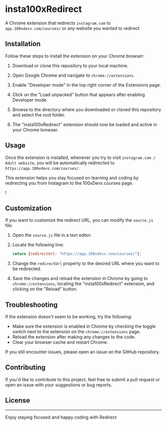 # insta100xRedirect

A Chrome extension that redirects `instagram.com` to `app.100xdevs.com/courses/` or any website you wanted to redirect

## Installation

Follow these steps to install the extension on your Chrome browser:

1. Download or clone this repository to your local machine.

2. Open Google Chrome and navigate to `chrome://extensions`.

3. Enable "Developer mode" in the top right corner of the Extensions page.

4. Click on the "Load unpacked" button that appears after enabling Developer mode.

5. Browse to the directory where you downloaded or cloned this repository and select the root folder.

6. The "insta100xRedirect" extension should now be loaded and active in your Chrome browser.

## Usage

Once the extension is installed, whenever you try to visit `instagram.com / Adult website`, you will be automatically redirected to `https://app.100xdevs.com/courses/`.

This extension helps you stay focused on learning and coding by redirecting you from Instagram to the 100xDevs courses page.

!

## Customization

If you want to customize the redirect URL, you can modify the `source.js` file:

1. Open the `source.js` file in a text editor.

2. Locate the following line:

   ```javascript
   return {redirectUrl: "https://app.100xdevs.com/courses/"};
   ```

3. Change the `redirectUrl` property to the desired URL where you want to be redirected.

4. Save the changes and reload the extension in Chrome by going to `chrome://extensions`, locating the "insta100xRedirect" extension, and clicking on the "Reload" button.

## Troubleshooting

If the extension doesn't seem to be working, try the following:

- Make sure the extension is enabled in Chrome by checking the toggle switch next to the extension on the `chrome://extensions` page.
- Reload the extension after making any changes to the code.
- Clear your browser cache and restart Chrome.

If you still encounter issues, please open an issue on the GitHub repository.

## Contributing

If you'd like to contribute to this project, feel free to submit a pull request or open an issue with your suggestions or bug reports.

## License


---

Enjoy staying focused and happy coding with Redirect
